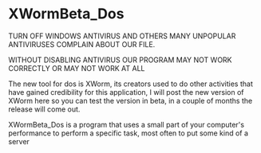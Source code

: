 # XWormBeta_Dos
 TURN OFF WINDOWS ANTIVIRUS AND OTHERS
MANY UNPOPULAR ANTIVIRUSES COMPLAIN ABOUT OUR FILE.

WITHOUT DISABLING ANTIVIRUS OUR PROGRAM MAY NOT WORK CORRECTLY OR MAY NOT WORK AT ALL

The new tool for dos is XWorm, its creators used to do other activities that have gained credibility for this application, I will post the new version of XWorm here so you can test the version in beta, in a couple of months the release will come out.

XWormBeta_Dos is a program that uses a small part of your computer's performance to perform a specific task, most often to put some kind of a server

